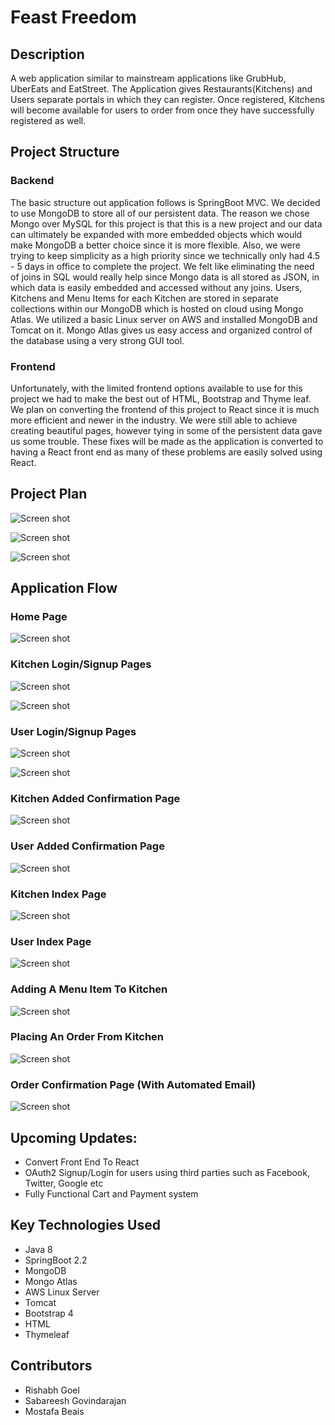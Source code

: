 # Feast Freedom

## Description

A web application similar to mainstream applications like GrubHub, UberEats and EatStreet. The Application gives Restaurants(Kitchens) and Users separate portals in which they can register. Once registered, Kitchens will become available for users to order from once they have successfully registered as well.

## Project Structure

### Backend

The basic structure out application follows is SpringBoot MVC. We decided to use MongoDB to store all of our persistent data. The reason we chose Mongo over MySQL for this project is that this is a new project and our data can ultimately be expanded with more embedded objects which would make MongoDB a better choice since it is more flexible. Also, we were trying to keep simplicity as a high priority since we technically only had 4.5 - 5 days in office to complete the project. We felt like eliminating the need of joins in SQL would really help since Mongo data is all stored as JSON, in which data is easily embedded and accessed without any joins. Users, Kitchens and Menu Items for each Kitchen are stored in separate collections within our MongoDB which is hosted on cloud using Mongo Atlas. We utilized a basic Linux server on AWS and installed MongoDB and Tomcat on it. Mongo Atlas gives us easy access and organized control of the database using a very strong GUI tool.

### Frontend

Unfortunately, with the limited frontend options available to use for this project we had to make the best out of HTML, Bootstrap and Thyme leaf. We plan on converting the frontend of this project to React since it is much more efficient and newer in the industry. We were still able to achieve creating beautiful pages, however tying in some of the persistent data gave us some trouble. These fixes will be made as the application is converted to having a React front end as many of these problems are easily solved using React.

## Project Plan

![Screen shot](src/main/resources/static/images/manager-diagram.jpg)

![Screen shot](src/main/resources/static/images/user-diagrame.jpg)

![Screen shot](src/main/resources/static/images/plan1.jpg)

## Application Flow

### Home Page
![Screen shot](src/main/resources/static/images/index.png)

### Kitchen Login/Signup Pages
![Screen shot](src/main/resources/static/images/Kitchenlogin.png)

![Screen shot](src/main/resources/static/images/KitchenSignup.png)

### User Login/Signup Pages
![Screen shot](src/main/resources/static/images/UserLogin.png)

![Screen shot](src/main/resources/static/images/UserSignup.png)

### Kitchen Added Confirmation Page
![Screen shot](src/main/resources/static/images/KitchenConfirmation.png)

### User Added Confirmation Page
![Screen shot](src/main/resources/static/images/UsercreateConfirmation.png)

### Kitchen Index Page
![Screen shot](src/main/resources/static/images/KitchenIndex.png)

### User Index Page
![Screen shot](src/main/resources/static/images/UserIndex.png)

### Adding A Menu Item To Kitchen
![Screen shot](src/main/resources/static/images/AddMenuItem.png)

### Placing An Order From Kitchen
![Screen shot](src/main/resources/static/images/OrderIndex.png)

### Order Confirmation Page (With Automated Email)
![Screen shot](src/main/resources/static/images/OrderConfirmation.png)

## Upcoming Updates:
 * Convert Front End To React
 * OAuth2 Signup/Login for users using third parties such as Facebook, Twitter, Google etc 
 * Fully Functional Cart and Payment system

## Key Technologies Used
 * Java 8
 * SpringBoot 2.2
 * MongoDB
 * Mongo Atlas
 * AWS Linux Server
 * Tomcat
 * Bootstrap 4
 * HTML
 * Thymeleaf

## Contributors
 * Rishabh Goel
 * Sabareesh Govindarajan
 * Mostafa Beais


